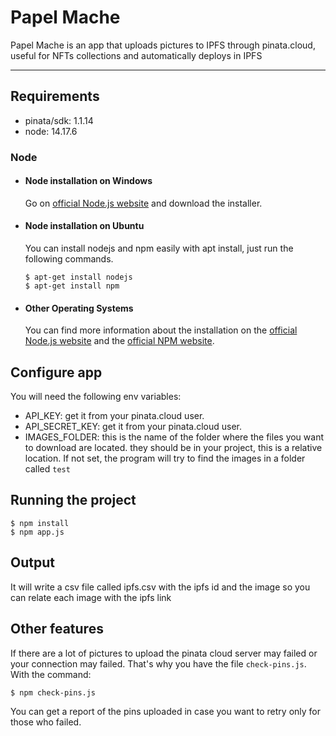 # Papel Mache

Papel Mache is an app that uploads pictures to IPFS through pinata.cloud, useful for NFTs collections and automatically deploys in IPFS

---
## Requirements

- pinata/sdk: 1.1.14
- node: 14.17.6

### Node
- #### Node installation on Windows

  Go on [official Node.js website](https://nodejs.org/) and download the installer.
  
- #### Node installation on Ubuntu

  You can install nodejs and npm easily with apt install, just run the following commands.

      $ apt-get install nodejs
      $ apt-get install npm

- #### Other Operating Systems
  You can find more information about the installation on the [official Node.js website](https://nodejs.org/) and the [official NPM website](https://npmjs.org/).


## Configure app

You will need the following env variables:

- API_KEY: get it from your pinata.cloud user.
- API_SECRET_KEY: get it from your pinata.cloud user.
- IMAGES_FOLDER: this is the name of the folder where the files you want to download are located.
they should be in your project, this is a relative location. If not set, the program will
try to find the images in a folder called `test`

## Running the project

    $ npm install
    $ npm app.js


## Output

It will write a csv file called ipfs.csv with the ipfs id and the image so you can relate
each image with the ipfs link

## Other features

If there are a lot of pictures to upload the pinata cloud server may failed or your connection 
may failed. That's why you have the file `check-pins.js`. With the command:

    $ npm check-pins.js

You can get a report of the pins uploaded in case you want to retry only for those who failed.
